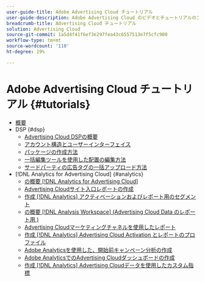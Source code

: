 ```yaml
---
user-guide-title: Adobe Advertising Cloud チュートリアル
user-guide-description: Adobe Advertising Cloud のビデオとチュートリアルのコレクションです。
breadcrumb-title: Advertising Cloud チュートリアル
solution: Advertising Cloud
source-git-commit: 1a5d4f41f6ef3e297fea43c6557513e7f5cfc900
workflow-type: tm+mt
source-wordcount: '110'
ht-degree: 19%

---
```



# Adobe Advertising Cloud チュートリアル {#tutorials}

+ [概要](overview.md)
+ DSP {#dsp}
   + [Advertising Cloud DSPの概要](/help/dsp/intro.md)
   + [アカウント構造とユーザーインターフェイス](/help/dsp/ui.md)
   + [パッケージの作成方法](/help/dsp/package-create.md)
   + [一括編集ツールを使用した配置の編集方法](/help/dsp/bulk-edit-placement-tools.md)
   + [サードパーティの広告タグの一括アップロード方法](/help/dsp/bulk-upload-third-party-ad-tags.md)
+ [!DNL Analytics for Advertising Cloud] {#analytics}
   + [の概要 [!DNL Analytics for Advertising Cloud]](/help/integrations/analytics/intro-a4adc.md)
   + [Advertising Cloudサイト入口レポートの作成](/help/integrations/analytics/analytics-site-entry-a4adc.md)
   + [作成 [!DNL Analytics] アクティベーションおよびレポート用のセグメント](/help/integrations/analytics/analytics-segments-a4adc.md)
   + [の概要 [!DNL Analysis Workspace] (Advertising Cloud Data のレポート用 )](/help/integrations/analytics/analytics-analysis-workspace-a4adc.md)
   + [Advertising Cloudマーケティングチャネルを使用したレポート](/help/integrations/analytics/analytics-reporting-a4adc.md)
   + [作成 [!DNL Analytics] Advertising Cloud Activation とレポートのプロファイル](/help/integrations/analytics/analytics-profiles-a4adc.md)
   + [Adobe Analyticsを使用した、開始前キャンペーン分析の作成](/help/integrations/analytics/analytics-pre-launch-a4adc.md)
   + [Adobe AnalyticsでのAdvertising Cloudダッシュボードの作成](/help/integrations/analytics/analytics-dashboards-a4adc.md)
   + [作成 [!DNL Analytics] Advertising Cloudデータを使用したカスタム指標](/help/integrations/analytics/analytics-custom-metrics-a4adc.md)

<!-- Add to DSP chapter once the videos are complete:
  + [How to Create a Placement](/help/dsp/placement-create.md)
  + [Placement Targeting Capabilities](/help/dsp/placement-targeting.md)
  + [Audience Libraries and Applying Behavioral Targeting](/help/dsp/audience-libraries.md)
-->

<!-- If I move the "Analytics for Advertising Cloud chapter into a larger Integrations chapter, then I'll need to set up redirects by copying a CSV file into this repo and populating it for those legacy file names. -->